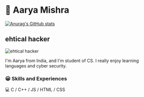 # 👋 Aarya Mishra
[![Anurag's GitHub stats](https://github-readme-stats.vercel.app/api?username=Aarya-78)](https://github.com/anuraghazra/github-readme-stats)

## ehtical hacker
![ehtical hacker](https://media-exp1.licdn.com/dms/image/C4D16AQHLaICYcg7INg/profile-displaybackgroundimage-shrink_350_1400/0/1640767044022?e=1651104000&v=beta&t=yN4dEETD4kt9JEmeySSWHbsfC8bDtajGpBN3N6bT9fk)

I'm Aarya from India, and I'm student of CS. I really enjoy learning languages and cyber security.

### 😀 Skills and Experiences 

💻 C / C++ / JS / HTML / CSS






